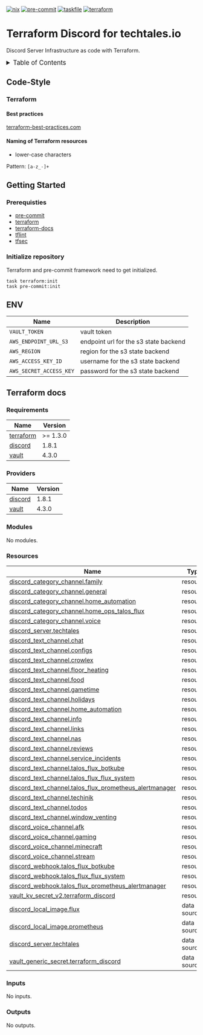 <!-- markdownlint-disable MD041 -->
<!-- markdownlint-disable MD033 -->
<!-- markdownlint-disable MD028 -->

<!-- PROJECT SHIELDS -->
<!--
*** I'm using markdown "reference style" links for readability.
*** Reference links are enclosed in brackets [ ] instead of parentheses ( ).
*** See the bottom of this document for the declaration of the reference variables
*** for contributors-url, forks-url, etc. This is an optional, concise syntax you may use.
*** https://www.markdownguide.org/basic-syntax/#reference-style-links
-->

[![nix][nix-shield]][nix-url]
[![pre-commit][pre-commit-shield]][pre-commit-url]
[![taskfile][taskfile-shield]][taskfile-url]
[![terraform][terraform-shield]][terraform-url]

# Terraform Discord for techtales.io

Discord Server Infrastructure as code with Terraform.

<details>
  <summary style="font-size:1.2em;">Table of Contents</summary>
<!-- START doctoc generated TOC please keep comment here to allow auto update -->
<!-- DON'T EDIT THIS SECTION, INSTEAD RE-RUN doctoc TO UPDATE -->

- [Code-Style](#code-style)
  - [Terraform](#terraform)
- [Getting Started](#getting-started)
  - [Prerequisties](#prerequisties)
  - [Initialize repository](#initialize-repository)
- [ENV](#env)
- [Terraform docs](#terraform-docs)
  - [Requirements](#requirements)
  - [Providers](#providers)
  - [Modules](#modules)
  - [Resources](#resources)
  - [Inputs](#inputs)
  - [Outputs](#outputs)

<!-- END doctoc generated TOC please keep comment here to allow auto update -->
</details>

## Code-Style

### Terraform

#### Best practices

[terraform-best-practices.com][terraform-best-practices]

#### Naming of Terraform resources

- lower-case characters

Pattern: `[a-z_-]+`

## Getting Started

### Prerequisties

- [pre-commit][pre-commit-url]
- [terraform][terraform-url]
- [terraform-docs][terraform-docs]
- [tflint][tflint]
- [tfsec][tfsec]

### Initialize repository

Terraform and pre-commit framework need to get initialized.

```console
task terraform:init
task pre-commit:init
```

## ENV

| Name                    | Description                           |
| ----------------------- | ------------------------------------- |
| `VAULT_TOKEN`           | vault token                           |
| `AWS_ENDPOINT_URL_S3`   | endpoint url for the s3 state backend |
| `AWS_REGION`            | region for the s3 state backend       |
| `AWS_ACCESS_KEY_ID`     | username for the s3 state backend     |
| `AWS_SECRET_ACCESS_KEY` | password for the s3 state backend     |

## Terraform docs

<!-- prettier-ignore-start -->
<!-- BEGIN_TF_DOCS -->
### Requirements

| Name | Version |
|------|---------|
| <a name="requirement_terraform"></a> [terraform](#requirement\_terraform) | >= 1.3.0 |
| <a name="requirement_discord"></a> [discord](#requirement\_discord) | 1.8.1 |
| <a name="requirement_vault"></a> [vault](#requirement\_vault) | 4.3.0 |

### Providers

| Name | Version |
|------|---------|
| <a name="provider_discord"></a> [discord](#provider\_discord) | 1.8.1 |
| <a name="provider_vault"></a> [vault](#provider\_vault) | 4.3.0 |

### Modules

No modules.

### Resources

| Name | Type |
|------|------|
| [discord_category_channel.family](https://registry.terraform.io/providers/Lucky3028/discord/1.8.1/docs/resources/category_channel) | resource |
| [discord_category_channel.general](https://registry.terraform.io/providers/Lucky3028/discord/1.8.1/docs/resources/category_channel) | resource |
| [discord_category_channel.home_automation](https://registry.terraform.io/providers/Lucky3028/discord/1.8.1/docs/resources/category_channel) | resource |
| [discord_category_channel.home_ops_talos_flux](https://registry.terraform.io/providers/Lucky3028/discord/1.8.1/docs/resources/category_channel) | resource |
| [discord_category_channel.voice](https://registry.terraform.io/providers/Lucky3028/discord/1.8.1/docs/resources/category_channel) | resource |
| [discord_server.techtales](https://registry.terraform.io/providers/Lucky3028/discord/1.8.1/docs/resources/server) | resource |
| [discord_text_channel.chat](https://registry.terraform.io/providers/Lucky3028/discord/1.8.1/docs/resources/text_channel) | resource |
| [discord_text_channel.configs](https://registry.terraform.io/providers/Lucky3028/discord/1.8.1/docs/resources/text_channel) | resource |
| [discord_text_channel.crowlex](https://registry.terraform.io/providers/Lucky3028/discord/1.8.1/docs/resources/text_channel) | resource |
| [discord_text_channel.floor_heating](https://registry.terraform.io/providers/Lucky3028/discord/1.8.1/docs/resources/text_channel) | resource |
| [discord_text_channel.food](https://registry.terraform.io/providers/Lucky3028/discord/1.8.1/docs/resources/text_channel) | resource |
| [discord_text_channel.gametime](https://registry.terraform.io/providers/Lucky3028/discord/1.8.1/docs/resources/text_channel) | resource |
| [discord_text_channel.holidays](https://registry.terraform.io/providers/Lucky3028/discord/1.8.1/docs/resources/text_channel) | resource |
| [discord_text_channel.home_automation](https://registry.terraform.io/providers/Lucky3028/discord/1.8.1/docs/resources/text_channel) | resource |
| [discord_text_channel.info](https://registry.terraform.io/providers/Lucky3028/discord/1.8.1/docs/resources/text_channel) | resource |
| [discord_text_channel.links](https://registry.terraform.io/providers/Lucky3028/discord/1.8.1/docs/resources/text_channel) | resource |
| [discord_text_channel.nas](https://registry.terraform.io/providers/Lucky3028/discord/1.8.1/docs/resources/text_channel) | resource |
| [discord_text_channel.reviews](https://registry.terraform.io/providers/Lucky3028/discord/1.8.1/docs/resources/text_channel) | resource |
| [discord_text_channel.service_incidents](https://registry.terraform.io/providers/Lucky3028/discord/1.8.1/docs/resources/text_channel) | resource |
| [discord_text_channel.talos_flux_botkube](https://registry.terraform.io/providers/Lucky3028/discord/1.8.1/docs/resources/text_channel) | resource |
| [discord_text_channel.talos_flux_flux_system](https://registry.terraform.io/providers/Lucky3028/discord/1.8.1/docs/resources/text_channel) | resource |
| [discord_text_channel.talos_flux_prometheus_alertmanager](https://registry.terraform.io/providers/Lucky3028/discord/1.8.1/docs/resources/text_channel) | resource |
| [discord_text_channel.techinik](https://registry.terraform.io/providers/Lucky3028/discord/1.8.1/docs/resources/text_channel) | resource |
| [discord_text_channel.todos](https://registry.terraform.io/providers/Lucky3028/discord/1.8.1/docs/resources/text_channel) | resource |
| [discord_text_channel.window_venting](https://registry.terraform.io/providers/Lucky3028/discord/1.8.1/docs/resources/text_channel) | resource |
| [discord_voice_channel.afk](https://registry.terraform.io/providers/Lucky3028/discord/1.8.1/docs/resources/voice_channel) | resource |
| [discord_voice_channel.gaming](https://registry.terraform.io/providers/Lucky3028/discord/1.8.1/docs/resources/voice_channel) | resource |
| [discord_voice_channel.minecraft](https://registry.terraform.io/providers/Lucky3028/discord/1.8.1/docs/resources/voice_channel) | resource |
| [discord_voice_channel.stream](https://registry.terraform.io/providers/Lucky3028/discord/1.8.1/docs/resources/voice_channel) | resource |
| [discord_webhook.talos_flux_botkube](https://registry.terraform.io/providers/Lucky3028/discord/1.8.1/docs/resources/webhook) | resource |
| [discord_webhook.talos_flux_flux_system](https://registry.terraform.io/providers/Lucky3028/discord/1.8.1/docs/resources/webhook) | resource |
| [discord_webhook.talos_flux_prometheus_alertmanager](https://registry.terraform.io/providers/Lucky3028/discord/1.8.1/docs/resources/webhook) | resource |
| [vault_kv_secret_v2.terraform_discord](https://registry.terraform.io/providers/hashicorp/vault/4.3.0/docs/resources/kv_secret_v2) | resource |
| [discord_local_image.flux](https://registry.terraform.io/providers/Lucky3028/discord/1.8.1/docs/data-sources/local_image) | data source |
| [discord_local_image.prometheus](https://registry.terraform.io/providers/Lucky3028/discord/1.8.1/docs/data-sources/local_image) | data source |
| [discord_server.techtales](https://registry.terraform.io/providers/Lucky3028/discord/1.8.1/docs/data-sources/server) | data source |
| [vault_generic_secret.terraform_discord](https://registry.terraform.io/providers/hashicorp/vault/4.3.0/docs/data-sources/generic_secret) | data source |

### Inputs

No inputs.

### Outputs

No outputs.
<!-- END_TF_DOCS -->
<!-- prettier-ignore-end -->

<!-- MARKDOWN LINKS & IMAGES -->
<!-- https://www.markdownguide.org/basic-syntax/#reference-style-links -->

<!-- Links -->

[terraform-best-practices]: https://www.terraform-best-practices.com/naming
[terraform-docs]: https://github.com/terraform-docs/terraform-docs
[tflint]: https://github.com/terraform-linters/tflint
[tfsec]: https://aquasecurity.github.io/tfsec

<!-- Badges -->

[terraform-shield]: https://img.shields.io/badge/terraform-1.x-844fba?logo=terraform
[terraform-url]: https://www.terraform.io/
[pre-commit-shield]: https://img.shields.io/badge/pre--commit-enabled-brightgreen?logo=pre-commit
[pre-commit-url]: https://github.com/pre-commit/pre-commit
[taskfile-shield]: https://img.shields.io/badge/taskfile-enabled-brightgreen?logo=task
[taskfile-url]: https://taskfile.dev/
[nix-shield]: https://img.shields.io/badge/nix-enabled-brightgreen?logo=nixos
[nix-url]: https://search.nixos.org/packages
